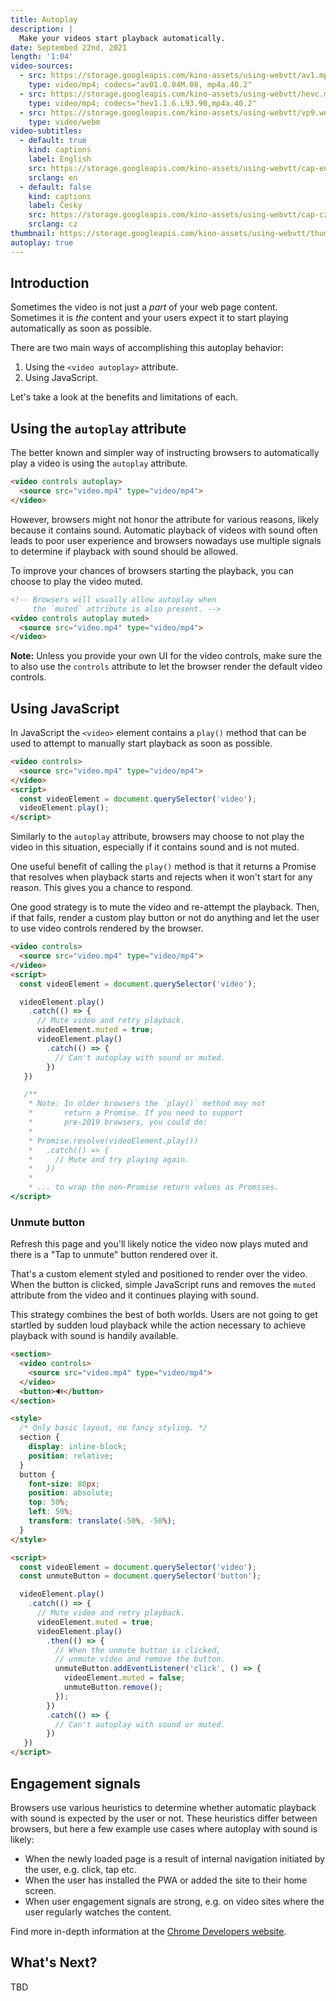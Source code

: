 ```yaml
---
title: Autoplay
description: |
  Make your videos start playback automatically.
date: Septembed 22nd, 2021
length: '1:04'
video-sources:
  - src: https://storage.googleapis.com/kino-assets/using-webvtt/av1.mp4
    type: video/mp4; codecs="av01.0.04M.08, mp4a.40.2"
  - src: https://storage.googleapis.com/kino-assets/using-webvtt/hevc.mp4
    type: video/mp4; codecs="hev1.1.6.L93.90,mp4a.40.2"
  - src: https://storage.googleapis.com/kino-assets/using-webvtt/vp9.webm
    type: video/webm
video-subtitles:
  - default: true
    kind: captions
    label: English
    src: https://storage.googleapis.com/kino-assets/using-webvtt/cap-en.vtt
    srclang: en
  - default: false
    kind: captions
    label: Česky
    src: https://storage.googleapis.com/kino-assets/using-webvtt/cap-cz.vtt
    srclang: cz
thumbnail: https://storage.googleapis.com/kino-assets/using-webvtt/thumbnail.png
autoplay: true
---
```


## Introduction

Sometimes the video is not just a _part_ of your web page content. Sometimes it
is _the_ content and your users expect it to start playing automatically
as soon as possible.

There are two main ways of accomplishing this autoplay behavior:

1. Using the `<video autoplay>` attribute.
2. Using JavaScript.

Let's take a look at the benefits and limitations of each.

## Using the `autoplay` attribute

The better known and simpler way of instructing browsers to automatically play
a video is using the `autoplay` attribute.

```html
<video controls autoplay>
  <source src="video.mp4" type="video/mp4">
</video>
```

However, browsers might not honor the attribute for various reasons, likely
because it contains sound. Automatic playback of videos with sound often leads
to poor user experience and browsers nowadays use multiple signals to determine
if playback with sound should be allowed.

To improve your chances of browsers starting the playback, you can choose to
play the video muted.

```html
<!-- Browsers will usually allow autoplay when
     the `muted` attribute is also present. -->
<video controls autoplay muted>
  <source src="video.mp4" type="video/mp4">
</video>
```

**Note:** Unless you provide your own UI for the video controls, make sure the
to also use the `controls` attribute to let the browser render the default video
controls.

## Using JavaScript

In JavaScript the `<video>` element contains a `play()` method that can be used
to attempt to manually start playback as soon as possible.

```html
<video controls>
  <source src="video.mp4" type="video/mp4">
</video>
<script>
  const videoElement = document.querySelector('video');
  videoElement.play();
</script>
```

Similarly to the `autoplay` attribute, browsers may choose to not play the
video in this situation, especially if it contains sound and is not muted.

One useful benefit of calling the `play()` method is that it returns a Promise
that resolves when playback starts and rejects when it won't start for any
reason. This gives you a chance to respond.

One good strategy is to mute the video and re-attempt the playback. Then, if
that fails, render a custom play button or not do anything and let the user
to use video controls rendered by the browser.

```html
<video controls>
  <source src="video.mp4" type="video/mp4">
</video>
<script>
  const videoElement = document.querySelector('video');

  videoElement.play()
    .catch(() => {
      // Mute video and retry playback.
      videoElement.muted = true;
      videoElement.play()
        .catch(() => {
          // Can't autoplay with sound or muted.
        })
   })

   /**
    * Note: In older browsers the `play()` method may not
    *       return a Promise. If you need to support
    *       pre-2019 browsers, you could do:
    *
    * Promise.resolve(videoElement.play())
    *   .catch(() => {
    *     // Mute and try playing again.
    *   })
    *
    * ... to wrap the non-Promise return values as Promises.
</script>
```

### Unmute button

Refresh this page and you'll likely notice the video now plays muted and there
is a "Tap to unmute" button rendered over it.

That's a custom element styled and positioned to render over the video. When
the button is clicked, simple JavaScript runs and removes the `muted` attribute
from the video and it continues playing with sound.

This strategy combines the best of both worlds. Users are not going to get
startled by sudden loud playback while the action necessary to achieve playback
with sound is handily available.

```html
<section>
  <video controls>
    <source src="video.mp4" type="video/mp4">
  </video>
  <button>🔊</button>
</section>

<style>
  /* Only basic layout, no fancy styling. */
  section {
    display: inline-block;
    position: relative;
  }
  button {
    font-size: 80px;
    position: absolute;
    top: 50%;
    left: 50%;
    transform: translate(-50%, -50%);
  }
</style>

<script>
  const videoElement = document.querySelector('video');
  const unmuteButton = document.querySelector('button');

  videoElement.play()
    .catch(() => {
      // Mute video and retry playback.
      videoElement.muted = true;
      videoElement.play()
        .then(() => {
          // When the unmute button is clicked,
          // unmute video and remove the button.
          unmuteButton.addEventListener('click', () => {
            videoElement.muted = false;
            unmuteButton.remove();
          });
        })
        .catch(() => {
          // Can't autoplay with sound or muted.
        })
   })
</script>
```

## Engagement signals

Browsers use various heuristics to determine whether automatic playback with
sound is expected by the user or not. These heuristics differ between browsers,
but here a few example use cases where autoplay with sound is likely:

* When the newly loaded page is a result of internal navigation initiated by
  the user, e.g. click, tap etc.
* When the user has installed the PWA or added the site to their home screen.
* When user engagement signals are strong, e.g. on video sites where the user
  regularly watches the content.

Find more in-depth information at the [Chrome Developers website].

## What's Next?

TBD

[Chrome Developers website]: https://developer.chrome.com/blog/autoplay/
